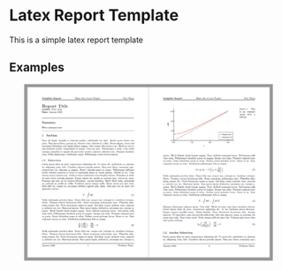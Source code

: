 # Latex Report Template

This is a simple latex report template

## Examples

<div style="text-align:center"><img src="examples/example_image.png" width = 450 /></div>
